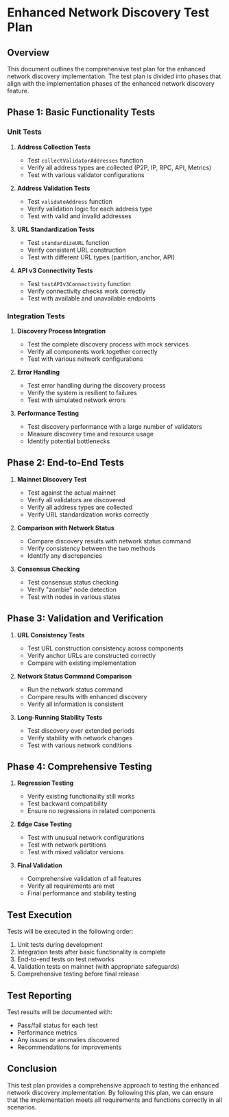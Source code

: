 # Enhanced Network Discovery Test Plan

## Overview

This document outlines the comprehensive test plan for the enhanced network discovery implementation. The test plan is divided into phases that align with the implementation phases of the enhanced network discovery feature.

## Phase 1: Basic Functionality Tests

### Unit Tests

1. **Address Collection Tests**
   - Test `collectValidatorAddresses` function
   - Verify all address types are collected (P2P, IP, RPC, API, Metrics)
   - Test with various validator configurations

2. **Address Validation Tests**
   - Test `validateAddress` function
   - Verify validation logic for each address type
   - Test with valid and invalid addresses

3. **URL Standardization Tests**
   - Test `standardizeURL` function
   - Verify consistent URL construction
   - Test with different URL types (partition, anchor, API)

4. **API v3 Connectivity Tests**
   - Test `testAPIv3Connectivity` function
   - Verify connectivity checks work correctly
   - Test with available and unavailable endpoints

### Integration Tests

1. **Discovery Process Integration**
   - Test the complete discovery process with mock services
   - Verify all components work together correctly
   - Test with various network configurations

2. **Error Handling**
   - Test error handling during the discovery process
   - Verify the system is resilient to failures
   - Test with simulated network errors

3. **Performance Testing**
   - Test discovery performance with a large number of validators
   - Measure discovery time and resource usage
   - Identify potential bottlenecks

## Phase 2: End-to-End Tests

1. **Mainnet Discovery Test**
   - Test against the actual mainnet
   - Verify all validators are discovered
   - Verify all address types are collected
   - Verify URL standardization works correctly

2. **Comparison with Network Status**
   - Compare discovery results with network status command
   - Verify consistency between the two methods
   - Identify any discrepancies

3. **Consensus Checking**
   - Test consensus status checking
   - Verify "zombie" node detection
   - Test with nodes in various states

## Phase 3: Validation and Verification

1. **URL Consistency Tests**
   - Test URL construction consistency across components
   - Verify anchor URLs are constructed correctly
   - Compare with existing implementation

2. **Network Status Command Comparison**
   - Run the network status command
   - Compare results with enhanced discovery
   - Verify all information is consistent

3. **Long-Running Stability Tests**
   - Test discovery over extended periods
   - Verify stability with network changes
   - Test with various network conditions

## Phase 4: Comprehensive Testing

1. **Regression Testing**
   - Verify existing functionality still works
   - Test backward compatibility
   - Ensure no regressions in related components

2. **Edge Case Testing**
   - Test with unusual network configurations
   - Test with network partitions
   - Test with mixed validator versions

3. **Final Validation**
   - Comprehensive validation of all features
   - Verify all requirements are met
   - Final performance and stability testing

## Test Execution

Tests will be executed in the following order:

1. Unit tests during development
2. Integration tests after basic functionality is complete
3. End-to-end tests on test networks
4. Validation tests on mainnet (with appropriate safeguards)
5. Comprehensive testing before final release

## Test Reporting

Test results will be documented with:
- Pass/fail status for each test
- Performance metrics
- Any issues or anomalies discovered
- Recommendations for improvements

## Conclusion

This test plan provides a comprehensive approach to testing the enhanced network discovery implementation. By following this plan, we can ensure that the implementation meets all requirements and functions correctly in all scenarios.
